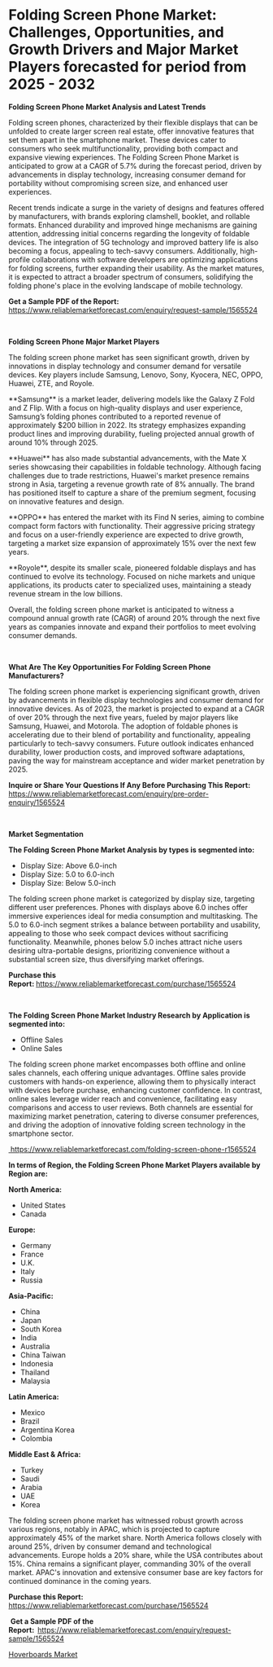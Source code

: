 <p><h1>Folding Screen Phone Market: Challenges, Opportunities, and Growth Drivers and Major Market Players forecasted for period from 2025 - 2032</h1></p><p><strong>Folding Screen Phone Market Analysis and Latest Trends</strong></p>
<p><p>Folding screen phones, characterized by their flexible displays that can be unfolded to create larger screen real estate, offer innovative features that set them apart in the smartphone market. These devices cater to consumers who seek multifunctionality, providing both compact and expansive viewing experiences. The Folding Screen Phone Market is anticipated to grow at a CAGR of 5.7% during the forecast period, driven by advancements in display technology, increasing consumer demand for portability without compromising screen size, and enhanced user experiences.</p><p>Recent trends indicate a surge in the variety of designs and features offered by manufacturers, with brands exploring clamshell, booklet, and rollable formats. Enhanced durability and improved hinge mechanisms are gaining attention, addressing initial concerns regarding the longevity of foldable devices. The integration of 5G technology and improved battery life is also becoming a focus, appealing to tech-savvy consumers. Additionally, high-profile collaborations with software developers are optimizing applications for folding screens, further expanding their usability. As the market matures, it is expected to attract a broader spectrum of consumers, solidifying the folding phone's place in the evolving landscape of mobile technology.</p></p>
<p><strong>Get a Sample PDF of the Report:&nbsp;</strong> <a href="https://www.reliablemarketforecast.com/enquiry/request-sample/1565524?utm_campaign=2235&utm_medium=2&utm_source=Github&utm_content=ia&utm_term=04042025&utm_id=folding-screen-phone">https://www.reliablemarketforecast.com/enquiry/request-sample/1565524</a></p>
<p>&nbsp;</p>
<p><strong>Folding Screen Phone Major Market Players</strong></p>
<p><p>The folding screen phone market has seen significant growth, driven by innovations in display technology and consumer demand for versatile devices. Key players include Samsung, Lenovo, Sony, Kyocera, NEC, OPPO, Huawei, ZTE, and Royole.</p><p>**Samsung** is a market leader, delivering models like the Galaxy Z Fold and Z Flip. With a focus on high-quality displays and user experience, Samsung’s folding phones contributed to a reported revenue of approximately $200 billion in 2022. Its strategy emphasizes expanding product lines and improving durability, fueling projected annual growth of around 10% through 2025.</p><p>**Huawei** has also made substantial advancements, with the Mate X series showcasing their capabilities in foldable technology. Although facing challenges due to trade restrictions, Huawei's market presence remains strong in Asia, targeting a revenue growth rate of 8% annually. The brand has positioned itself to capture a share of the premium segment, focusing on innovative features and design.</p><p>**OPPO** has entered the market with its Find N series, aiming to combine compact form factors with functionality. Their aggressive pricing strategy and focus on a user-friendly experience are expected to drive growth, targeting a market size expansion of approximately 15% over the next few years.</p><p>**Royole**, despite its smaller scale, pioneered foldable displays and has continued to evolve its technology. Focused on niche markets and unique applications, its products cater to specialized uses, maintaining a steady revenue stream in the low billions.</p><p>Overall, the folding screen phone market is anticipated to witness a compound annual growth rate (CAGR) of around 20% through the next five years as companies innovate and expand their portfolios to meet evolving consumer demands.</p></p>
<p>&nbsp;</p>
<p><strong>What Are The Key Opportunities For Folding Screen Phone Manufacturers?</strong></p>
<p><p>The folding screen phone market is experiencing significant growth, driven by advancements in flexible display technologies and consumer demand for innovative devices. As of 2023, the market is projected to expand at a CAGR of over 20% through the next five years, fueled by major players like Samsung, Huawei, and Motorola. The adoption of foldable phones is accelerating due to their blend of portability and functionality, appealing particularly to tech-savvy consumers. Future outlook indicates enhanced durability, lower production costs, and improved software adaptations, paving the way for mainstream acceptance and wider market penetration by 2025.</p></p>
<p><strong>Inquire or Share Your Questions If Any Before Purchasing This Report:</strong> <a href="https://www.reliablemarketforecast.com/enquiry/pre-order-enquiry/1565524?utm_campaign=2235&utm_medium=2&utm_source=Github&utm_content=ia&utm_term=04042025&utm_id=folding-screen-phone">https://www.reliablemarketforecast.com/enquiry/pre-order-enquiry/1565524</a></p>
<p>&nbsp;</p>
<p><strong>Market Segmentation</strong></p>
<p><strong>The Folding Screen Phone Market Analysis by types is segmented into:</strong></p>
<p><ul><li>Display Size: Above 6.0-inch</li><li>Display Size: 5.0 to 6.0-inch</li><li>Display Size: Below 5.0-inch</li></ul></p>
<p><p>The folding screen phone market is categorized by display size, targeting different user preferences. Phones with displays above 6.0 inches offer immersive experiences ideal for media consumption and multitasking. The 5.0 to 6.0-inch segment strikes a balance between portability and usability, appealing to those who seek compact devices without sacrificing functionality. Meanwhile, phones below 5.0 inches attract niche users desiring ultra-portable designs, prioritizing convenience without a substantial screen size, thus diversifying market offerings.</p></p>
<p><strong>Purchase this Report:&nbsp;</strong><a href="https://www.reliablemarketforecast.com/purchase/1565524?utm_campaign=2235&utm_medium=2&utm_source=Github&utm_content=ia&utm_term=04042025&utm_id=folding-screen-phone">https://www.reliablemarketforecast.com/purchase/1565524</a></p>
<p>&nbsp;</p>
<p><strong>The Folding Screen Phone Market Industry Research by Application is segmented into:</strong></p>
<p><ul><li>Offline Sales</li><li>Online Sales</li></ul></p>
<p><p>The folding screen phone market encompasses both offline and online sales channels, each offering unique advantages. Offline sales provide customers with hands-on experience, allowing them to physically interact with devices before purchase, enhancing customer confidence. In contrast, online sales leverage wider reach and convenience, facilitating easy comparisons and access to user reviews. Both channels are essential for maximizing market penetration, catering to diverse consumer preferences, and driving the adoption of innovative folding screen technology in the smartphone sector.</p></p>
<p><a href="https://www.reliablemarketforecast.com/folding-screen-phone-r1565524?utm_campaign=2235&utm_medium=2&utm_source=Github&utm_content=ia&utm_term=04042025&utm_id=folding-screen-phone">&nbsp;https://www.reliablemarketforecast.com/folding-screen-phone-r1565524</a></p>
<p><strong>In terms of Region, the Folding Screen Phone Market Players available by Region are:</strong></p>
<p>
    <p> <strong> North America: </strong>
        <ul>
            <li>United States</li>
            <li>Canada</li>
        </ul>
        </p> 
    <p> <strong> Europe: </strong>
        <ul>
            <li>Germany</li>
            <li>France</li>
            <li>U.K.</li>
            <li>Italy</li>
            <li>Russia</li>
        </ul>
        </p> 
    <p> <strong> Asia-Pacific: </strong>
        <ul>
            <li>China</li>
            <li>Japan</li>
            <li>South Korea</li>
            <li>India</li>
            <li>Australia</li>
            <li>China Taiwan</li>
            <li>Indonesia</li>
            <li>Thailand</li>
            <li>Malaysia</li>
        </ul>
        </p> 
    <p> <strong> Latin America: </strong>
        <ul>
            <li>Mexico</li>
            <li>Brazil</li>
            <li>Argentina Korea</li>
            <li>Colombia</li>
        </ul>
        </p> 
    <p> <strong> Middle East & Africa: </strong>
        <ul>
            <li>Turkey</li>
            <li>Saudi</li>
            <li>Arabia</li>
            <li>UAE</li>
            <li>Korea</li>
        </ul>
    </p>
    </p>
<p><p>The folding screen phone market has witnessed robust growth across various regions, notably in APAC, which is projected to capture approximately 45% of the market share. North America follows closely with around 25%, driven by consumer demand and technological advancements. Europe holds a 20% share, while the USA contributes about 15%. China remains a significant player, commanding 30% of the overall market. APAC's innovation and extensive consumer base are key factors for continued dominance in the coming years.</p></p>
<p><strong>Purchase this Report: </strong><a href="https://www.reliablemarketforecast.com/purchase/1565524?utm_campaign=2235&utm_medium=2&utm_source=Github&utm_content=ia&utm_term=04042025&utm_id=folding-screen-phone">https://www.reliablemarketforecast.com/purchase/1565524</a></p>
<p>&nbsp;<strong>Get a Sample PDF of the Report:&nbsp;&nbsp;</strong><a href="https://www.reliablemarketforecast.com/enquiry/request-sample/1565524?utm_campaign=2235&utm_medium=2&utm_source=Github&utm_content=ia&utm_term=04042025&utm_id=folding-screen-phone">https://www.reliablemarketforecast.com/enquiry/request-sample/1565524</a></p>
<p><strong></strong></p>
<p><p><a href="https://github.com/gullattedenna/Market-Research-Report-List-1/blob/main/hoverboards-market.md?utm_campaign=2235&utm_medium=2&utm_source=Github&utm_content=ia&utm_term=04042025&utm_id=folding-screen-phone">Hoverboards Market</a></p></p>